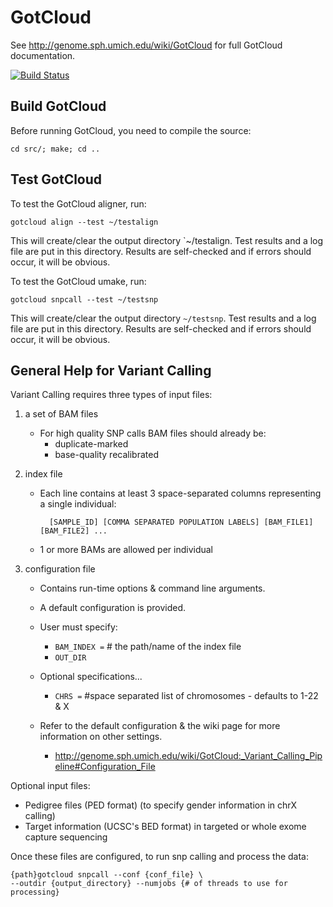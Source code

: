 
GotCloud
========
See <http://genome.sph.umich.edu/wiki/GotCloud> for full GotCloud documentation.

[![Build Status](https://travis-ci.org/statgen/gotcloud.svg?branch=master)](https://travis-ci.org/statgen/gotcloud)

Build GotCloud
--------------
Before running GotCloud, you need to compile the source:

    cd src/; make; cd ..

Test GotCloud
-------------
To test the GotCloud aligner, run:

    gotcloud align --test ~/testalign

This will create/clear the output directory `~/testalign.
Test results and a log file are put in this directory.
Results are self-checked and if errors should occur, it will be obvious.

To test the GotCloud umake, run:

    gotcloud snpcall --test ~/testsnp

This will create/clear the output directory `~/testsnp`.
Test results and a log file are put in this directory.
Results are self-checked and if errors should occur, it will be obvious.



General Help for Variant Calling
--------------------------------

Variant Calling requires three types of input files:

1. a set of BAM files
    - For high quality SNP calls BAM files should already be:
        - duplicate-marked 
        - base-quality recalibrated

2. index file
    - Each line contains at least 3 space-separated columns representing a single individual:

            [SAMPLE_ID] [COMMA SEPARATED POPULATION LABELS] [BAM_FILE1] [BAM_FILE2] ...

    - 1 or more BAMs are allowed per individual

3. configuration file
    - Contains run-time options & command line arguments.  
    - A default configuration is provided.
    - User must specify:
        - `BAM_INDEX =`   # the path/name of the index file
        - `OUT_DIR`

    - Optional specifications...
        - `CHRS =` #space separated list of chromosomes - defaults to 1-22 & X

    - Refer to the default configuration & the wiki page for more information on other settings.
        - <http://genome.sph.umich.edu/wiki/GotCloud:_Variant_Calling_Pipeline#Configuration_File>

Optional input files:

- Pedigree files (PED format) (to specify gender information in chrX calling)
- Target information (UCSC's BED format) in targeted or whole exome capture sequencing

Once these files are configured, to run snp calling and process the data:

    {path}gotcloud snpcall --conf {conf_file} \
    --outdir {output_directory} --numjobs {# of threads to use for processing}

